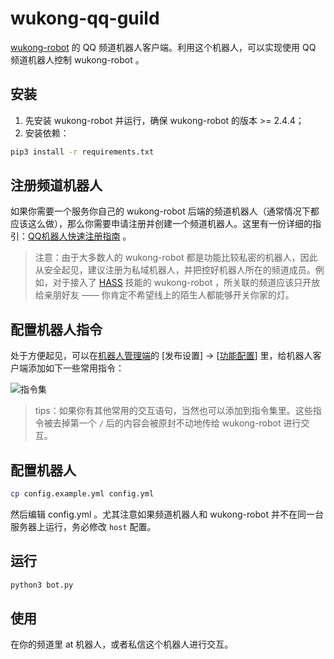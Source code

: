 # wukong-qq-guild

[wukong-robot](http://github.com/wzpan/wukong-robot) 的 QQ 频道机器人客户端。利用这个机器人，可以实现使用 QQ 频道机器人控制 wukong-robot 。

## 安装

1. 先安装 wukong-robot 并运行，确保 wukong-robot 的版本 >= 2.4.4；
2. 安装依赖：

``` bash
pip3 install -r requirements.txt
```

## 注册频道机器人

如果你需要一个服务你自己的 wukong-robot 后端的频道机器人（通常情况下都应该这么做），那么你需要申请注册并创建一个频道机器人。这里有一份详细的指引：[QQ机器人快速注册指南](https://cloud.tencent.com/lab/lab/console/1005936350069241?channel=p1001&sceneCode=q) 。

> 注意：由于大多数人的 wukong-robot 都是功能比较私密的机器人，因此从安全起见，建议注册为私域机器人，并把控好机器人所在的频道成员。例如，对于接入了 [HASS](https://wukong.hahack.com/#/contrib?id=hass) 技能的 wukong-robot ，所关联的频道应该只开放给亲朋好友 —— 你肯定不希望线上的陌生人都能够开关你家的灯。

## 配置机器人指令

处于方便起见，可以在[机器人管理端](https://q.qq.com/bot/)的 [发布设置] -> [[功能配置](https://q.qq.com/bot/#/developer/publish-config/function-config)] 里，给机器人客户端添加如下一些常用指令：

![指令集](https://wzpan-1253537070.cos.ap-guangzhou.myqcloud.com/misc/commands.jpeg)

> tips：如果你有其他常用的交互语句，当然也可以添加到指令集里。这些指令被去掉第一个 `/` 后的内容会被原封不动地传给 wukong-robot 进行交互。

## 配置机器人

``` bash
cp config.example.yml config.yml
```

然后编辑 config.yml 。尤其注意如果频道机器人和 wukong-robot 并不在同一台服务器上运行，务必修改 `host` 配置。

## 运行

``` bash
python3 bot.py
```
## 使用

在你的频道里 at 机器人，或者私信这个机器人进行交互。